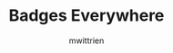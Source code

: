 ---
title: Badges Everywhere
author: mwittrien
description_markdown: >-
  Displays Badges (Nitro, Hypesquad, etc...) in the chat/memberlist/userpopout. Thanks for Zerebos' help.
github: https://github.com/mwittrien
download: https://github.com/mwittrien/BetterDiscordAddons/tree/master/Plugins/BadgesEverywhere
support: https://discordapp.com/invite/Z7PBux5
tags:
images:
  - name:
    image:
layout: product
---